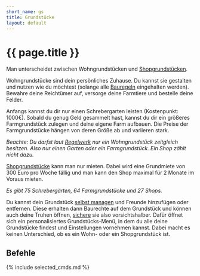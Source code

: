 ```yaml
---
short_name: gs
title: Grundstücke
layout: default
---
```

# {{ page.title }}

Man unterscheidet zwischen Wohngrundstücken und [Shopgrundstücken](/systems/shops).

Wohngrundstücke sind dein persönliches Zuhause. Du kannst sie gestalten und
nutzen wie du möchtest (solange alle [Bauregeln](https://www.badoras.life/regelwerk) eingehalten werden). Bewahre
deine Reichtümer auf, versorge deine Farmtiere und bestelle deine Felder.

Anfangs kannst du dir nur einen Schrebergarten leisten (Kostenpunkt: 1000€).
Sobald du genug Geld gesammelt hast, kannst du dir ein größeres Farmgrundstück
zulegen und deine eigene Farm aufbauen. Die Preise der Farmgrundstücke
hängen von deren Größe ab und variieren stark.

_Beachte: Du darfst laut [Regelwerk](https://www.badoras.life/regelwerk) nur ein Wohngrundstück zeitgleich_
_besitzen. Also nur einen Garten oder ein Farmgrundstück. Ein Shop zählt nicht dazu._

[Shopgrundstücke](/systems/shops) kann man nur mieten. Dabei wird eine Grundmiete von 300 Euro pro
Woche fällig und man kann den Shop maximal für 2 Monate im Voraus mieten.

_Es gibt 75 Schrebergärten, 64 Farmgrundstücke und 27 Shops._

Du kannst dein Grundstück [selbst managen](/commands/gs_info) und Freunde hinzufügen oder entfernen.
Diese erhalten dann Baurechte auf dem Grundstück und können auch deine Truhen
öffnen, [sichere](/systems/securing) sie also vorsichtshalber. Dafür öffnet sich ein
personalisiertes Grundstücks-Menü, in dem du alle deine Grundstücke findest
und Einstellungen vornehmen kannst. Dabei macht es keinen Unterschied, ob es ein
Wohn- oder ein Shopgrundstück ist.

## Befehle

{% include selected_cmds.md %}
